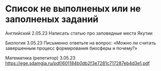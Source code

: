 # Список не выполненых или не заполненых заданий

Английский 2.05.23 
    Написать статью про заповедные места Якутии

Биология 3.05.23
    Письменно ответьте на вопрос: «Можно ли считать завершенным процесс формирования биосферы и почему?»

Математика (репетитор) 3.05.23
    https://ege.sdamgia.ru/pdf/601184b0db2f3e7281c717287eb4d3e1.pdf